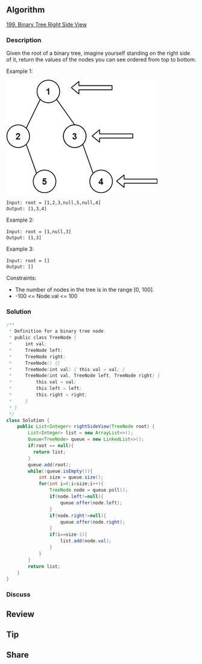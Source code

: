 ## Algorithm

[199. Binary Tree Right Side View](https://leetcode.com/problems/binary-tree-right-side-view/)

### Description

Given the root of a binary tree, imagine yourself standing on the right side of it, return the values of the nodes you can see ordered from top to bottom.

Example 1:

![](assets/20210804-1f0cdf7c.png)

```
Input: root = [1,2,3,null,5,null,4]
Output: [1,3,4]
```

Example 2:

```
Input: root = [1,null,3]
Output: [1,3]
```

Example 3:

```
Input: root = []
Output: []
```

Constraints:

- The number of nodes in the tree is in the range [0, 100].
- -100 <= Node.val <= 100

### Solution

```java
/**
 * Definition for a binary tree node.
 * public class TreeNode {
 *     int val;
 *     TreeNode left;
 *     TreeNode right;
 *     TreeNode() {}
 *     TreeNode(int val) { this.val = val; }
 *     TreeNode(int val, TreeNode left, TreeNode right) {
 *         this.val = val;
 *         this.left = left;
 *         this.right = right;
 *     }
 * }
 */
class Solution {
    public List<Integer> rightSideView(TreeNode root) {
        List<Integer> list = new ArrayList<>();
        Queue<TreeNode> queue = new LinkedList<>();
        if(root == null){
          return list;
        }
        queue.add(root);
        while(!queue.isEmpty()){
            int size = queue.size();
            for(int i=0;i<size;i++){
                TreeNode node = queue.poll();
                if(node.left!=null){
                    queue.offer(node.left);
                }
                if(node.right!=null){
                    queue.offer(node.right);
                }
                if(i==size-1){
                    list.add(node.val);
                }
            }
        }
        return list;
    }
}
```

### Discuss

## Review


## Tip


## Share
